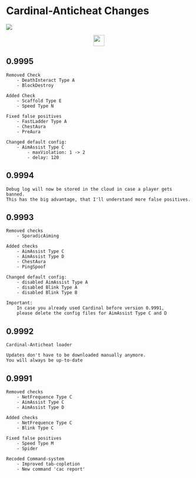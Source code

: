 # Cardinal-Anticheat Changes

<img
 src="http://cac.dodo1213.de/img/banner.png"
/>

<div
 align="center">
    <a
     href="https://link.lukasl.dev/cacdiscord">
        <img
            height="30" src="https://img.shields.io/discord/647922123192533022.svg?logo=discord&style=for-the-badge"
        />
    </a>
</div>

## 0.9995

```text
Removed Check
    - DeathInteract Type A
    - BlockDestroy

Added Check
    - Scaffold Type E
    - Speed Type N

Fixed false positives
    - FastLadder Type A
    - ChestAura
    - PreAura

Changed default config:
    - AimAssist Type C
        - maxViolation: 1 -> 2
        - delay: 120
```

## 0.9994

```text
Debug log will now be stored in the cloud in case a player gets banned.
This has the big advantage, that I'll understand more false positives.
```

## 0.9993

```text
Removed checks
    - SporadicAiming

Added checks
    - AimAssist Type C
    - AimAssist Type D
    - ChestAura
    - PingSpoof

Changed default config:
    - disabled AimAssist Type A
    - disabled Blink Type A
    - disabled Blink Type B

Important:
    In case you already used Cardinal before version 0.9991,
    please delete the config files for AimAssist Type C and D
```

## 0.9992

```text
Cardinal-Anticheat loader

Updates don't have to be downloaded manually anymore.
You will always be up-to-date
```

## 0.9991

```text
Removed checks
    - NetFrequence Type C
    - AimAssist Type C
    - AimAssist Type D

Added checks
    - NetFrequence Type C
    - Blink Type C

Fixed false positives
    - Speed Type M
    - Spider

Recoded Command-system
    - Improved tab-copletion
    - New command 'cac report'
```
